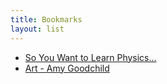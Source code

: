```yaml
---
title: Bookmarks
layout: list
---
```


- [So You Want to Learn Physics…](https://www.susanrigetti.com/physics)
- [Art - Amy Goodchild](https://www.amygoodchild.com/art)